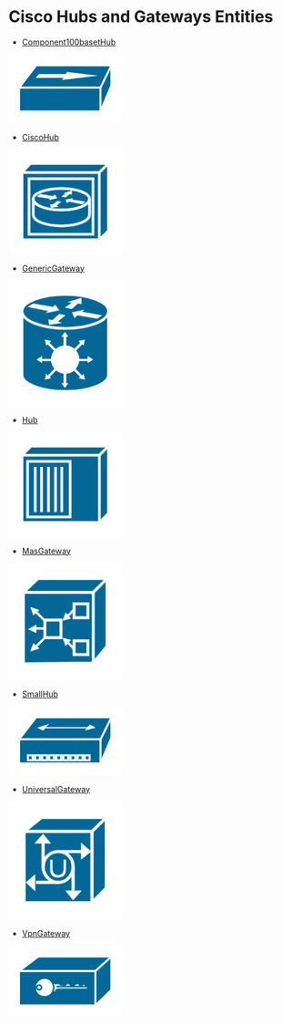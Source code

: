 # Cisco Hubs and Gateways Entities


- [Component100basetHub](./component-100baset-hub.md)  
<img src="./component-100baset-hub.png" width="200"/>

- [CiscoHub](./cisco-hub.md)  
<img src="./cisco-hub.png" width="200"/>

- [GenericGateway](./generic-gateway.md)  
<img src="./generic-gateway.png" width="200"/>

- [Hub](./hub.md)  
<img src="./hub.png" width="200"/>

- [MasGateway](./mas-gateway.md)  
<img src="./mas-gateway.png" width="200"/>

- [SmallHub](./small-hub.md)  
<img src="./small-hub.png" width="200"/>

- [UniversalGateway](./universal-gateway.md)  
<img src="./universal-gateway.png" width="200"/>

- [VpnGateway](./vpn-gateway.md)  
<img src="./vpn-gateway.png" width="200"/>
